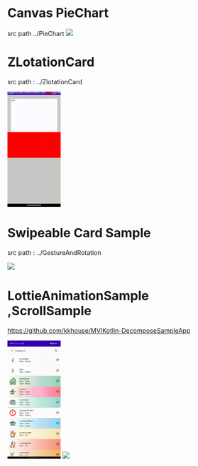 
# Canvas PieChart

src path ../PieChart
<img src="./pieChart">

# ZLotationCard
src path : ../ZlotationCard

<img src="./res/zlotationCard.gif" width="120">

<br>

# Swipeable Card Sample
src path : ../GestureAndRotation

<img src="./res/swipableCard.gif" width="120">

# LottieAnimationSample ,ScrollSample

https://github.com/kkhouse/MVIKotlin-DecomposeSampleApp

<img src="./res/scrollable.gif" width="120">

<img src="./res/lottie.gif" width="120">
